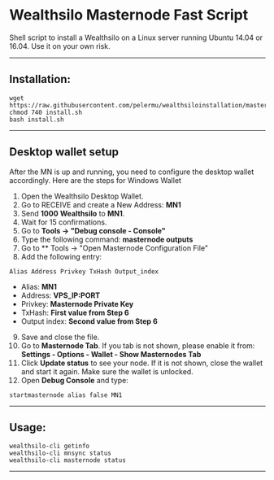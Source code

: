 # Wealthsilo Masternode Fast Script
Shell script to install a Wealthsilo on a Linux server running Ubuntu 14.04 or 16.04. Use it on your own risk.

***
## Installation:
```
wget https://raw.githubusercontent.com/pelermu/wealthsiloinstallation/master/install.sh
chmod 740 install.sh
bash install.sh
```
***

## Desktop wallet setup

After the MN is up and running, you need to configure the desktop wallet accordingly. Here are the steps for Windows Wallet
1. Open the Wealthsilo Desktop Wallet.
2. Go to RECEIVE and create a New Address: **MN1**
3. Send **1000** **Wealthsilo** to **MN1**.
4. Wait for 15 confirmations.
5. Go to **Tools -> "Debug console - Console"**
6. Type the following command: **masternode outputs**
7. Go to  ** Tools -> "Open Masternode Configuration File"
8. Add the following entry:
```
Alias Address Privkey TxHash Output_index
```
* Alias: **MN1**
* Address: **VPS_IP:PORT**
* Privkey: **Masternode Private Key**
* TxHash: **First value from Step 6**
* Output index:  **Second value from Step 6**
9. Save and close the file.
10. Go to **Masternode Tab**. If you tab is not shown, please enable it from: **Settings - Options - Wallet - Show Masternodes Tab**
11. Click **Update status** to see your node. If it is not shown, close the wallet and start it again. Make sure the wallet is unlocked.
12. Open **Debug Console** and type:
```
startmasternode alias false MN1
```
***

## Usage:
```
wealthsilo-cli getinfo
wealthsilo-cli mnsync status
wealthsilo-cli masternode status
```

***
